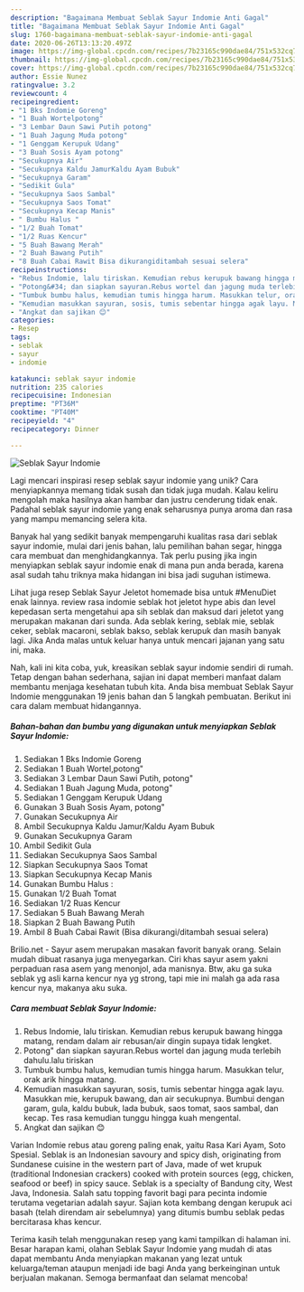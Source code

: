 ```yaml
---
description: "Bagaimana Membuat Seblak Sayur Indomie Anti Gagal"
title: "Bagaimana Membuat Seblak Sayur Indomie Anti Gagal"
slug: 1760-bagaimana-membuat-seblak-sayur-indomie-anti-gagal
date: 2020-06-26T13:13:20.497Z
image: https://img-global.cpcdn.com/recipes/7b23165c990dae84/751x532cq70/seblak-sayur-indomie-foto-resep-utama.jpg
thumbnail: https://img-global.cpcdn.com/recipes/7b23165c990dae84/751x532cq70/seblak-sayur-indomie-foto-resep-utama.jpg
cover: https://img-global.cpcdn.com/recipes/7b23165c990dae84/751x532cq70/seblak-sayur-indomie-foto-resep-utama.jpg
author: Essie Nunez
ratingvalue: 3.2
reviewcount: 4
recipeingredient:
- "1 Bks Indomie Goreng"
- "1 Buah Wortelpotong"
- "3 Lembar Daun Sawi Putih potong"
- "1 Buah Jagung Muda potong"
- "1 Genggam Kerupuk Udang"
- "3 Buah Sosis Ayam potong"
- "Secukupnya Air"
- "Secukupnya Kaldu JamurKaldu Ayam Bubuk"
- "Secukupnya Garam"
- "Sedikit Gula"
- "Secukupnya Saos Sambal"
- "Secukupnya Saos Tomat"
- "Secukupnya Kecap Manis"
- " Bumbu Halus "
- "1/2 Buah Tomat"
- "1/2 Ruas Kencur"
- "5 Buah Bawang Merah"
- "2 Buah Bawang Putih"
- "8 Buah Cabai Rawit Bisa dikurangiditambah sesuai selera"
recipeinstructions:
- "Rebus Indomie, lalu tiriskan. Kemudian rebus kerupuk bawang hingga matang, rendam dalam air rebusan/air dingin supaya tidak lengket."
- "Potong&#34; dan siapkan sayuran.Rebus wortel dan jagung muda terlebih dahulu.lalu tiriskan"
- "Tumbuk bumbu halus, kemudian tumis hingga harum. Masukkan telur, orak arik hingga matang."
- "Kemudian masukkan sayuran, sosis, tumis sebentar hingga agak layu. Masukkan mie, kerupuk bawang, dan air secukupnya. Bumbui dengan garam, gula, kaldu bubuk, lada bubuk, saos tomat, saos sambal, dan kecap. Tes rasa kemudian tunggu hingga kuah mengental."
- "Angkat dan sajikan 😊"
categories:
- Resep
tags:
- seblak
- sayur
- indomie

katakunci: seblak sayur indomie 
nutrition: 235 calories
recipecuisine: Indonesian
preptime: "PT36M"
cooktime: "PT40M"
recipeyield: "4"
recipecategory: Dinner

---
```



![Seblak Sayur Indomie](https://img-global.cpcdn.com/recipes/7b23165c990dae84/751x532cq70/seblak-sayur-indomie-foto-resep-utama.jpg)

Lagi mencari inspirasi resep seblak sayur indomie yang unik? Cara menyiapkannya memang tidak susah dan tidak juga mudah. Kalau keliru mengolah maka hasilnya akan hambar dan justru cenderung tidak enak. Padahal seblak sayur indomie yang enak seharusnya punya aroma dan rasa yang mampu memancing selera kita.

Banyak hal yang sedikit banyak mempengaruhi kualitas rasa dari seblak sayur indomie, mulai dari jenis bahan, lalu pemilihan bahan segar, hingga cara membuat dan menghidangkannya. Tak perlu pusing jika ingin menyiapkan seblak sayur indomie enak di mana pun anda berada, karena asal sudah tahu triknya maka hidangan ini bisa jadi suguhan istimewa.

Lihat juga resep Seblak Sayur Jeletot homemade bisa untuk #MenuDiet enak lainnya. review rasa indomie seblak hot jeletot hype abis dan level kepedasan serta mengetahui apa sih seblak dan maksud dari jeletot yang merupakan makanan dari sunda. Ada seblak kering, seblak mie, seblak ceker, seblak macaroni, seblak bakso, seblak kerupuk dan masih banyak lagi. Jika Anda malas untuk keluar hanya untuk mencari jajanan yang satu ini, maka.


Nah, kali ini kita coba, yuk, kreasikan seblak sayur indomie sendiri di rumah. Tetap dengan bahan sederhana, sajian ini dapat memberi manfaat dalam membantu menjaga kesehatan tubuh kita. Anda bisa membuat Seblak Sayur Indomie menggunakan 19 jenis bahan dan 5 langkah pembuatan. Berikut ini cara dalam membuat hidangannya.

<!--inarticleads1-->

##### Bahan-bahan dan bumbu yang digunakan untuk menyiapkan Seblak Sayur Indomie:

1. Sediakan 1 Bks Indomie Goreng
1. Sediakan 1 Buah Wortel,potong&#34;
1. Sediakan 3 Lembar Daun Sawi Putih, potong&#34;
1. Sediakan 1 Buah Jagung Muda, potong&#34;
1. Sediakan 1 Genggam Kerupuk Udang
1. Gunakan 3 Buah Sosis Ayam, potong&#34;
1. Gunakan Secukupnya Air
1. Ambil Secukupnya Kaldu Jamur/Kaldu Ayam Bubuk
1. Gunakan Secukupnya Garam
1. Ambil Sedikit Gula
1. Sediakan Secukupnya Saos Sambal
1. Siapkan Secukupnya Saos Tomat
1. Siapkan Secukupnya Kecap Manis
1. Gunakan  Bumbu Halus :
1. Gunakan 1/2 Buah Tomat
1. Sediakan 1/2 Ruas Kencur
1. Sediakan 5 Buah Bawang Merah
1. Siapkan 2 Buah Bawang Putih
1. Ambil 8 Buah Cabai Rawit (Bisa dikurangi/ditambah sesuai selera)


Brilio.net - Sayur asem merupakan masakan favorit banyak orang. Selain mudah dibuat rasanya juga menyegarkan. Ciri khas sayur asem yakni perpaduan rasa asem yang menonjol, ada manisnya. Btw, aku ga suka seblak yg asli karna kencur nya yg strong, tapi mie ini malah ga ada rasa kencur nya, makanya aku suka. 

<!--inarticleads2-->

##### Cara membuat Seblak Sayur Indomie:

1. Rebus Indomie, lalu tiriskan. Kemudian rebus kerupuk bawang hingga matang, rendam dalam air rebusan/air dingin supaya tidak lengket.
1. Potong&#34; dan siapkan sayuran.Rebus wortel dan jagung muda terlebih dahulu.lalu tiriskan
1. Tumbuk bumbu halus, kemudian tumis hingga harum. Masukkan telur, orak arik hingga matang.
1. Kemudian masukkan sayuran, sosis, tumis sebentar hingga agak layu. Masukkan mie, kerupuk bawang, dan air secukupnya. Bumbui dengan garam, gula, kaldu bubuk, lada bubuk, saos tomat, saos sambal, dan kecap. Tes rasa kemudian tunggu hingga kuah mengental.
1. Angkat dan sajikan 😊


Varian Indomie rebus atau goreng paling enak, yaitu Rasa Kari Ayam, Soto Spesial. Seblak is an Indonesian savoury and spicy dish, originating from Sundanese cuisine in the western part of Java, made of wet krupuk (traditional Indonesian crackers) cooked with protein sources (egg, chicken, seafood or beef) in spicy sauce. Seblak is a specialty of Bandung city, West Java, Indonesia. Salah satu topping favorit bagi para pecinta indomie terutama vegetarian adalah sayur. Sajian kota kembang dengan kerupuk aci basah (telah direndam air sebelumnya) yang ditumis bumbu seblak pedas bercitarasa khas kencur. 

Terima kasih telah menggunakan resep yang kami tampilkan di halaman ini. Besar harapan kami, olahan Seblak Sayur Indomie yang mudah di atas dapat membantu Anda menyiapkan makanan yang lezat untuk keluarga/teman ataupun menjadi ide bagi Anda yang berkeinginan untuk berjualan makanan. Semoga bermanfaat dan selamat mencoba!
